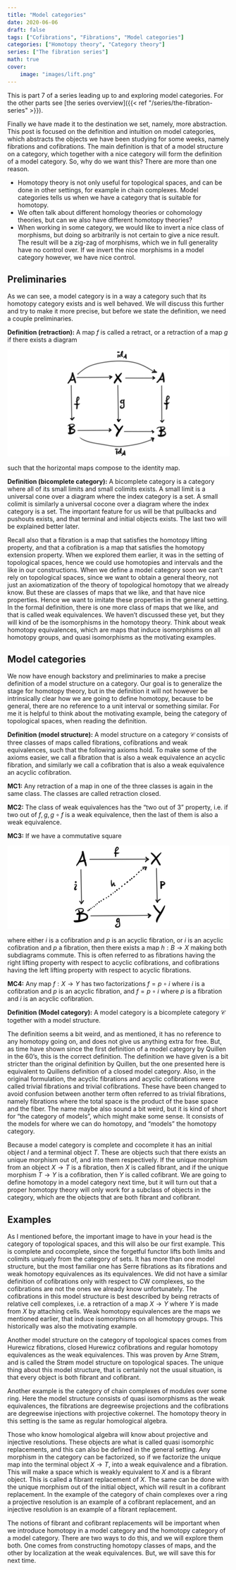 ```yaml
---
title: "Model categories"
date: 2020-06-06
draft: false
tags: ["Cofibrations", "Fibrations", "Model categories"]
categories: ["Homotopy theory", "Category theory"]
series: ["The fibration series"]
math: true
cover:
    image: "images/lift.png"
---
```


This is part 7 of a series leading up to and exploring model categories. For the other parts see [the series overview]({{< ref "/series/the-fibration-series" >}}).

Finally we have made it to the destination we set, namely, more abstraction. This post is focused on the definition and intuition on model categories, which abstracts the objects we have been studying for some weeks, namely fibrations and cofibrations. The main definition is that of a model structure on a category, which together with a nice category will form the definition of a model category. So, why do we want this? There are more than one reason.

- Homotopy theory is not only useful for topological spaces, and can be done in other settings, for example in chain complexes. Model categories tells us when we have a category that is suitable for homotopy.
- We often talk about different homology theories or cohomology theories, but can we also have different homotopy theories?
- When working in some category, we would like to invert a nice class of morphisms, but doing so arbitrarily is not certain to give a nice result. The result will be a zig-zag of morphisms, which we in full generality have no control over. If we invert the nice morphisms in a model category however, we have nice control.

## Preliminaries

As we can see, a model category is in a way a category such that its homotopy category exists and is well behaved. We will discuss this further and try to make it more precise, but before we state the definition, we need a couple preliminaries.

**Definition (retraction):** A map $f$ is called a retract, or a retraction of a map $g$ if there exists a diagram

![Error loading image](images/retraction.png)

such that the horizontal maps compose to the identity map.

**Definition (bicomplete category):** A bicomplete category is a category where all of its small limits and small colimits exists. A small limit is a universal cone over a diagram where the index category is a set. A small colimit is similarly a universal cocone over a diagram where the index category is a set. The important feature for us will be that pullbacks and pushouts exists, and that terminal and initial objects exists. The last two will be explained better later.

Recall also that a fibration is a map that satisfies the homotopy lifting property, and that a cofibration is a map that satisfies the homotopy extension property. When we explored them earlier, it was in the setting of topological spaces, hence we could use homotopies and intervals and the like in our constructions. When we define a model category soon we can’t rely on topological spaces, since we want to obtain a general theory, not just an axiomatization of the theory of topological homotopy that we already know. But these are classes of maps that we like, and that have nice properties. Hence we want to imitate these properties in the general setting. In the formal definition, there is one more class of maps that we like, and that is called weak equivalences. We haven’t discussed these yet, but they will kind of be the isomorphisms in the homotopy theory. Think about weak homotopy equivalences, which are maps that induce isomorphisms on all homotopy groups, and quasi isomorphisms as the motivating examples.

## Model categories

We now have enough backstory and preliminaries to make a precise definition of a model structure on a category. Our goal is to generalize the stage for homotopy theory, but in the definition it will not however be intrinsically clear how we are going to define homotopy, because to be general, there are no reference to a unit interval or something similar. For me it is helpful to think about the motivating example, being the category of topological spaces, when reading the definition.

**Definition (model structure):** A model structure on a category $\mathscr{C}$ consists of three classes of maps called fibrations, cofibrations and weak equivalences, such that the following axioms hold. To make some of the axioms easier, we call a fibration that is also a weak equivalence an acyclic fibration, and similarly we call a cofibration that is also a weak equivalence an acyclic cofibration.

**MC1:** Any retraction of a map in one of the three classes is again in the same class. The classes are called retraction closed.

**MC2:** The class of weak equivalences has the “two out of 3” property, i.e. if two out of $f, g, g\circ f$ is a weak equivalence, then the last of them is also a weak equivalence.

**MC3:** If we have a commutative square

![Error loading image](images/lift.png)

where either $i$ is a cofibration and $p$ is an acyclic fibration, or $i$ is an acyclic cofibration and $p$ a fibration, then there exists a map $h: B \rightarrow X$ making both subdiagrams commute. This is often referred to as fibrations having the right lifting property with respect to acyclic cofibrations, and cofibrations having the left lifting property with respect to acyclic fibrations.

**MC4:** Any map $f:X\rightarrow Y$ has two factorizations $f=p\circ i$ where $i$ is a cofibration and $p$ is an acyclic fibration, and $f=p\circ i$ where $p$ is a fibration and $i$ is an acyclic cofibration.

**Definition (Model category):** A model category is a bicomplete category $\mathscr{C}$ together with a model structure.

The definition seems a bit weird, and as mentioned, it has no reference to any homotopy going on, and does not give us anything extra for free. But, as time have shown since the first definition of a model category by Quillen in the 60’s, this is the correct definition. The definition we have given is a bit stricter than the original definition by Quillen, but the one presented here is equivalent to Quillens definition of a closed model category. Also, in the original formulation, the acyclic fibrations and acyclic cofibrations were called trivial fibrations and trivial cofibrations. These have been changed to avoid confusion between another term often referred to as trivial fibrations, namely fibrations where the total space is the product of the base space and the fiber. The name maybe also sound a bit weird, but it is kind of short for “the category of models”, which might make some sense. It consists of the models for where we can do homotopy, and “models” the homotopy category.

Because a model category is complete and cocomplete it has an initial object $I$ and a terminal object $T$. These are objects such that there exists an unique morphism out of, and into them respectively. If the unique morphism from an object $X\rightarrow T$ is a fibration, then $X$ is called fibrant, and if the unique morphism $T\rightarrow Y$ is a cofibration, then $Y$ is called cofibrant. We are going to define homotopy in a model category next time, but it will turn out that a proper homotopy theory will only work for a subclass of objects in the category, which are the objects that are both fibrant and cofibrant.

## Examples

As I mentioned before, the important image to have in your head is the category of topological spaces, and this will also be our first example. This is complete and cocomplete, since the forgetful functor lifts both limits and colimits uniquely from the category of sets. It has more than one model structure, but the most familiar one has Serre fibrations as its fibrations and weak homotopy equivalences as its equivalences. We did not have a similar definition of cofibrations only with respect to CW complexes, so the cofibrations are not the ones we already know unfortunately. The cofibrations in this model structure is best described by being retracts of relative cell complexes, i.e. a retraction of a map $X\rightarrow Y$ where $Y$ is made from $X$ by attaching cells. Weak homotopy equivalences are the maps we mentioned earlier, that induce isomorphisms on all homotopy groups. This historically was also the motivating example.

Another model structure on the category of topological spaces comes from Hurewicz fibrations, closed Hurewicz cofibrations and regular homotopy equivalences as the weak equivalences. This was proven by Arne Strøm, and is called the Strøm model structure on topological spaces. The unique thing about this model structure, that is certainly not the usual situation, is that every object is both fibrant and cofibrant.

Another example is the category of chain complexes of modules over some ring. Here the model structure consists of quasi isomorphisms as the weak equivalences, the fibrations are degreewise projections and the cofibrations are degreewise injections with projective cokernel. The homotopy theory in this setting is the same as regular homological algebra.

Those who know homological algebra will know about projective and injective resolutions. These objects are what is called quasi isomorphic replacements, and this can also be defined in the general setting. Any morphism in the category can be factorized, so if we factorize the unique map into the terminal object $X\rightarrow T$, into a weak equivalence and a fibration. This will make a space which is weakly equivalent to $X$ and is a fibrant object. This is called a fibrant replacement of $X$. The same can be done with the unique morphism out of the initial object, which will result in a cofibrant replacement. In the example of the category of chain complexes over a ring a projective resolution is an example of a cofibrant replacement, and an injective resolution is an example of a fibrant replacement.

The notions of fibrant and cofibrant replacements will be important when we introduce homotopy in a model category and the homotopy category of a model category. There are two ways to do this, and we will explore them both. One comes from constructing homotopy classes of maps, and the other by localization at the weak equivalences. But, we will save this for next time.
